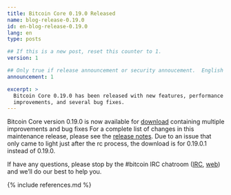 ```yaml
---
title: Bitcoin Core 0.19.0 Released
name: blog-release-0.19.0
id: en-blog-release-0.19.0
lang: en
type: posts

## If this is a new post, reset this counter to 1.
version: 1

## Only true if release announcement or security annoucement.  English posts only
announcement: 1

excerpt: >
  Bitcoin Core 0.19.0 has been released with new features, performance
  improvements, and several bug fixes.
---
```

Bitcoin Core version 0.19.0 is now available for [download][download
page] containing multiple improvements and bug fixes For a complete list
of changes in this maintenance release, please see the [release
notes][]. Due to an issue that only came to light just after
the rc process, the download is for 0.19.0.1 instead of 0.19.0.

If have any questions, please stop by the #bitcoin IRC chatroom
([IRC][irc], [web][web irc]) and we’ll do our best to help you.

[release notes]: /en/releases/0.19.0.1/
[IRC]: irc://irc.freenode.net/bitcoin
[web irc]: https://webchat.freenode.net/?channels=bitcoin&uio=d4
[download page]: /en/download

{% include references.md %}
